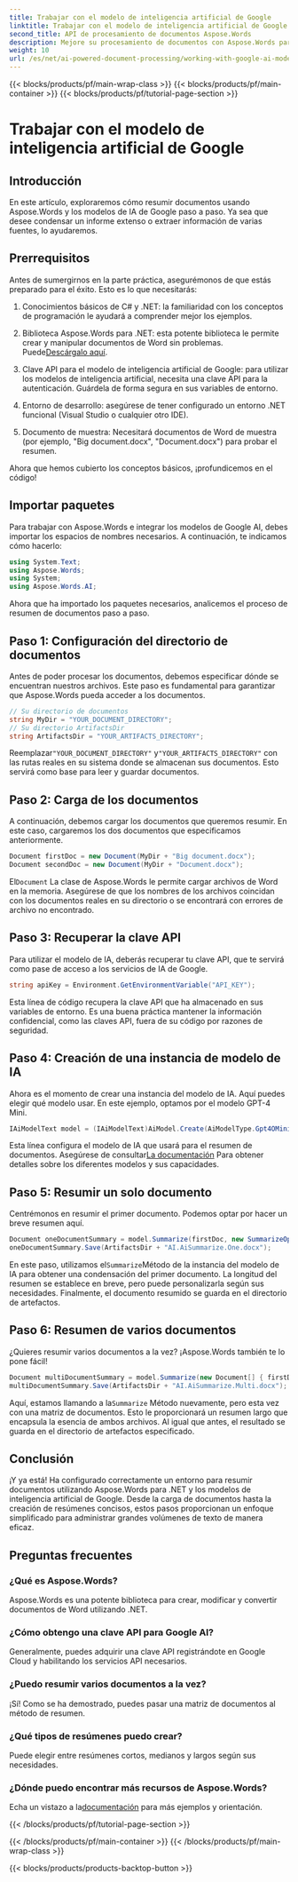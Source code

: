 ```yaml
---
title: Trabajar con el modelo de inteligencia artificial de Google
linktitle: Trabajar con el modelo de inteligencia artificial de Google
second_title: API de procesamiento de documentos Aspose.Words
description: Mejore su procesamiento de documentos con Aspose.Words para .NET y Google AI para crear resúmenes concisos sin esfuerzo.
weight: 10
url: /es/net/ai-powered-document-processing/working-with-google-ai-model/
---
```


{{< blocks/products/pf/main-wrap-class >}}
{{< blocks/products/pf/main-container >}}
{{< blocks/products/pf/tutorial-page-section >}}

# Trabajar con el modelo de inteligencia artificial de Google

## Introducción

En este artículo, exploraremos cómo resumir documentos usando Aspose.Words y los modelos de IA de Google paso a paso. Ya sea que desee condensar un informe extenso o extraer información de varias fuentes, lo ayudaremos.

## Prerrequisitos

Antes de sumergirnos en la parte práctica, asegurémonos de que estás preparado para el éxito. Esto es lo que necesitarás:

1. Conocimientos básicos de C# y .NET: la familiaridad con los conceptos de programación le ayudará a comprender mejor los ejemplos.
   
2.  Biblioteca Aspose.Words para .NET: esta potente biblioteca le permite crear y manipular documentos de Word sin problemas. Puede[Descárgalo aquí](https://releases.aspose.com/words/net/).

3. Clave API para el modelo de inteligencia artificial de Google: para utilizar los modelos de inteligencia artificial, necesita una clave API para la autenticación. Guárdela de forma segura en sus variables de entorno.

4. Entorno de desarrollo: asegúrese de tener configurado un entorno .NET funcional (Visual Studio o cualquier otro IDE).

5. Documento de muestra: Necesitará documentos de Word de muestra (por ejemplo, "Big document.docx", "Document.docx") para probar el resumen.

Ahora que hemos cubierto los conceptos básicos, ¡profundicemos en el código!

## Importar paquetes

Para trabajar con Aspose.Words e integrar los modelos de Google AI, debes importar los espacios de nombres necesarios. A continuación, te indicamos cómo hacerlo:

```csharp
using System.Text;
using Aspose.Words;
using System;
using Aspose.Words.AI;
```

Ahora que ha importado los paquetes necesarios, analicemos el proceso de resumen de documentos paso a paso.

## Paso 1: Configuración del directorio de documentos

Antes de poder procesar los documentos, debemos especificar dónde se encuentran nuestros archivos. Este paso es fundamental para garantizar que Aspose.Words pueda acceder a los documentos.

```csharp
// Su directorio de documentos
string MyDir = "YOUR_DOCUMENT_DIRECTORY";
// Su directorio ArtifactsDir
string ArtifactsDir = "YOUR_ARTIFACTS_DIRECTORY";
```

 Reemplazar`"YOUR_DOCUMENT_DIRECTORY"` y`"YOUR_ARTIFACTS_DIRECTORY"` con las rutas reales en su sistema donde se almacenan sus documentos. Esto servirá como base para leer y guardar documentos.

## Paso 2: Carga de los documentos

A continuación, debemos cargar los documentos que queremos resumir. En este caso, cargaremos los dos documentos que especificamos anteriormente.

```csharp
Document firstDoc = new Document(MyDir + "Big document.docx");
Document secondDoc = new Document(MyDir + "Document.docx");
```

 El`Document` La clase de Aspose.Words le permite cargar archivos de Word en la memoria. Asegúrese de que los nombres de los archivos coincidan con los documentos reales en su directorio o se encontrará con errores de archivo no encontrado.

## Paso 3: Recuperar la clave API

Para utilizar el modelo de IA, deberás recuperar tu clave API, que te servirá como pase de acceso a los servicios de IA de Google.

```csharp
string apiKey = Environment.GetEnvironmentVariable("API_KEY");
```

Esta línea de código recupera la clave API que ha almacenado en sus variables de entorno. Es una buena práctica mantener la información confidencial, como las claves API, fuera de su código por razones de seguridad.

## Paso 4: Creación de una instancia de modelo de IA

Ahora es el momento de crear una instancia del modelo de IA. Aquí puedes elegir qué modelo usar. En este ejemplo, optamos por el modelo GPT-4 Mini.

```csharp
IAiModelText model = (IAiModelText)AiModel.Create(AiModelType.Gpt4OMini).WithApiKey(apiKey);
```

 Esta línea configura el modelo de IA que usará para el resumen de documentos. Asegúrese de consultar[La documentación](https://reference.aspose.com/words/net/) Para obtener detalles sobre los diferentes modelos y sus capacidades.

## Paso 5: Resumir un solo documento

Centrémonos en resumir el primer documento. Podemos optar por hacer un breve resumen aquí.

```csharp
Document oneDocumentSummary = model.Summarize(firstDoc, new SummarizeOptions() { SummaryLength = SummaryLength.Short });
oneDocumentSummary.Save(ArtifactsDir + "AI.AiSummarize.One.docx");
```

 En este paso, utilizamos el`Summarize`Método de la instancia del modelo de IA para obtener una condensación del primer documento. La longitud del resumen se establece en breve, pero puede personalizarla según sus necesidades. Finalmente, el documento resumido se guarda en el directorio de artefactos.

## Paso 6: Resumen de varios documentos

¿Quieres resumir varios documentos a la vez? ¡Aspose.Words también te lo pone fácil!

```csharp
Document multiDocumentSummary = model.Summarize(new Document[] { firstDoc, secondDoc }, new SummarizeOptions() { SummaryLength = SummaryLength.Long });
multiDocumentSummary.Save(ArtifactsDir + "AI.AiSummarize.Multi.docx");
```

 Aquí, estamos llamando a la`Summarize` Método nuevamente, pero esta vez con una matriz de documentos. Esto le proporcionará un resumen largo que encapsula la esencia de ambos archivos. Al igual que antes, el resultado se guarda en el directorio de artefactos especificado.

## Conclusión

¡Y ya está! Ha configurado correctamente un entorno para resumir documentos utilizando Aspose.Words para .NET y los modelos de inteligencia artificial de Google. Desde la carga de documentos hasta la creación de resúmenes concisos, estos pasos proporcionan un enfoque simplificado para administrar grandes volúmenes de texto de manera eficaz.

## Preguntas frecuentes

### ¿Qué es Aspose.Words?
Aspose.Words es una potente biblioteca para crear, modificar y convertir documentos de Word utilizando .NET.

### ¿Cómo obtengo una clave API para Google AI?
Generalmente, puedes adquirir una clave API registrándote en Google Cloud y habilitando los servicios API necesarios.

### ¿Puedo resumir varios documentos a la vez?
¡Sí! Como se ha demostrado, puedes pasar una matriz de documentos al método de resumen.

### ¿Qué tipos de resúmenes puedo crear?
Puede elegir entre resúmenes cortos, medianos y largos según sus necesidades.

### ¿Dónde puedo encontrar más recursos de Aspose.Words?
 Echa un vistazo a la[documentación](https://reference.aspose.com/words/net/) para más ejemplos y orientación.

{{< /blocks/products/pf/tutorial-page-section >}}

{{< /blocks/products/pf/main-container >}}
{{< /blocks/products/pf/main-wrap-class >}}

{{< blocks/products/products-backtop-button >}}
